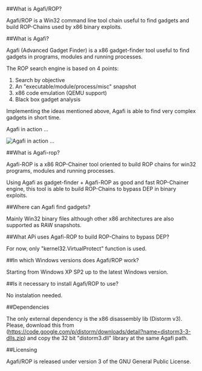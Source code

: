 ##What is Agafi/ROP?

Agafi/ROP is a Win32 command line tool chain useful to find gadgets and build ROP-Chains used by x86 binary exploits.
                                

##What is Agafi?

Agafi (Advanced Gadget Finder) is a x86 gadget-finder tool useful to find gadgets in programs, modules and running processes.

The ROP search engine is based on 4 points:
 1. Search by objective
 2. An "executable/module/process/misc" snapshot
 3. x86 code emulation (QEMU support)
 4. Black box gadget analysis

Implementing the ideas mentioned above, Agafi is able to find very complex gadgets in short time.

Agafi in action ...

![Agafi in action ...](https://github.com/CoreSecurity/Agafi/blob/master/agafi.png)

##What is Agafi-rop?

Agafi-ROP is a x86 ROP-Chainer tool oriented to build ROP chains for win32 programs, modules and running processes.

Using Agafi as gadget-finder + Agafi-ROP as good and fast ROP-Chainer engine, this tool is able to build ROP-Chains to bypass DEP in binary exploits.


##Where can Agafi find gadgets?

Mainly Win32 binary files although other x86 architectures are also supported as RAW snapshots.


##What APi uses Agafi-ROP to build ROP-Chains to bypass DEP?

For now, only "kernel32.VirtualProtect" function is used.


##In which Windows versions does Agafi/ROP work?

Starting from Windows XP SP2 up to the latest Windows version.


##Is it necessary to install Agafi/ROP to use?

No instalation needed.


##Dependencies

The only external dependency is the x86 disassembly lib (Distorm v3).
Please, download this from (https://code.google.com/p/distorm/downloads/detail?name=distorm3-3-dlls.zip) and copy the 32 bit "distorm3.dll" library at the same Agafi path.


##Licensing

Agafi/ROP is released under version 3 of the GNU General Public License.

